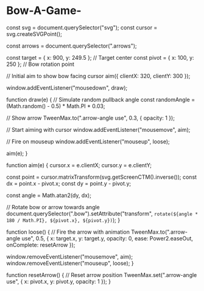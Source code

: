 # Bow-A-Game-

const svg = document.querySelector("svg");
const cursor = svg.createSVGPoint();

const arrows = document.querySelector(".arrows");

const target = { x: 900, y: 249.5 }; // Target center
const pivot = { x: 100, y: 250 };    // Bow rotation point

// Initial aim to show bow facing cursor
aim({ clientX: 320, clientY: 300 });

window.addEventListener("mousedown", draw);

function draw(e) {
  // Simulate random pullback angle
  const randomAngle = (Math.random() - 0.5) * Math.PI * 0.03;

  // Show arrow
  TweenMax.to(".arrow-angle use", 0.3, { opacity: 1 });

  // Start aiming with cursor
  window.addEventListener("mousemove", aim);

  // Fire on mouseup
  window.addEventListener("mouseup", loose);

  aim(e);
}

function aim(e) {
  cursor.x = e.clientX;
  cursor.y = e.clientY;

  const point = cursor.matrixTransform(svg.getScreenCTM().inverse());
  const dx = point.x - pivot.x;
  const dy = point.y - pivot.y;

  const angle = Math.atan2(dy, dx);

  // Rotate bow or arrow towards angle
  document.querySelector(".bow").setAttribute("transform", `rotate(${angle * 180 / Math.PI}, ${pivot.x}, ${pivot.y})`);
}

function loose() {
  // Fire the arrow with animation
  TweenMax.to(".arrow-angle use", 0.5, {
    x: target.x,
    y: target.y,
    opacity: 0,
    ease: Power2.easeOut,
    onComplete: resetArrow
  });

  window.removeEventListener("mousemove", aim);
  window.removeEventListener("mouseup", loose);
}

function resetArrow() {
  // Reset arrow position
  TweenMax.set(".arrow-angle use", {
    x: pivot.x,
    y: pivot.y,
    opacity: 1
  });
}
